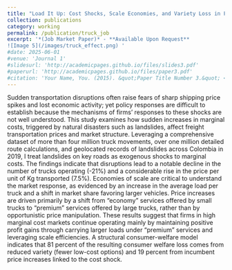 ```yaml
---
title: "Load It Up: Cost Shocks, Scale Economies, and Variety Loss in Freight Trucking"
collection: publications
category: working
permalink: /publication/truck_job
excerpt: '*(Job Market Paper)* - **Available Upon Request** 
![Image 5](/images/truck_effect.png) '
#date: 2025-06-01
#venue: 'Journal 1'
#slidesurl: 'http://academicpages.github.io/files/slides3.pdf'
#paperurl: 'http://academicpages.github.io/files/paper3.pdf'
#citation: 'Your Name, You. (2015). &quot;Paper Title Number 3.&quot; <i>Journal 1</i>. 1(3).'
---
```


Sudden transportation disruptions often raise fears of sharp shipping price spikes and lost economic activity; yet policy responses are difficult to establish because the mechanisms of firms’ responses to these shocks are not well understood. This study examines how sudden increases in marginal costs, triggered by natural disasters such as landslides, affect freight transportation prices and market structure. Leveraging a comprehensive dataset of more than four million truck movements, over one million detailed route calculations, and geolocated records of landslides across Colombia in 2019, I treat landslides on key roads as exogenous shocks to marginal costs. The findings indicate that disruptions lead to a notable decline in the number of trucks operating (-21%) and a considerable rise in the price per unit of Kg transported (7.5%). Economies of scale are critical to understand the market response, as evidenced by an increase in the average load per truck and a shift in market share favoring larger vehicles. Price increases are driven primarily by a shift from “economy” services offered by small trucks to “premium” services offered by large trucks, rather than by opportunistic price manipulation. These results suggest that firms in high marginal cost markets continue operating mainly by maintaining positive profit gains through carrying larger loads under “premium” services and leveraging scale efficiencies. A structural consumer-welfare model indicates that 81 percent of the resulting consumer welfare loss comes from reduced variety (fewer low-cost options) and 19 percent from incumbent price increases linked to the cost shock.
